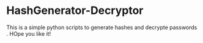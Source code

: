 # HashGenerator-Decryptor
This is a simple python scripts to generate hashes and decrypte passwords . HOpe you like it!

